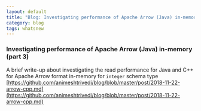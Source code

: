 ```yaml
---
layout: default
title: "Blog: Investigating performance of Apache Arrow (Java) in-memory (p3)"
category: blog
tags: whatsnew
---
```

### Investigating performance of Apache Arrow (Java) in-memory (part 3)
A brief write-up about investigating the read performance for Java and
C++ for Apache Arrow format in-memory for `integer` schema type
[https://github.com/animeshtrivedi/blog/blob/master/post/2018-11-22-arrow-cpp.md](https://github.com/animeshtrivedi/blog/blob/master/post/2018-11-22-arrow-cpp.md)
